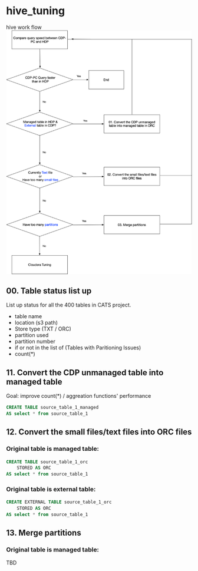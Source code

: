 # hive_tuning

hive work flow
![Hive work flow](workflow/DataETL.png)

## 00. Table status list up
List up status for all the 400 tables in CATS project.

* table name
* location (s3 path)
* Store type (TXT / ORC)
* partition used
* partition number
* if or not in the list of (Tables with Paritioning Issues)
* count(*)


## 11. Convert the CDP unmanaged table into managed table

Goal: improve count(*) / aggreation functions' performance

```sql
CREATE TABLE source_table_1_managed
AS select * from source_table_1 
```

## 12. Convert the small files/text files into ORC files

### Original table is managed table:

```sql
CREATE TABLE source_table_1_orc
    STORED AS ORC
AS select * from source_table_1 
```

### Original table is external table:

```sql
CREATE EXTERNAL TABLE source_table_1_orc
    STORED AS ORC
AS select * from source_table_1 
```

## 13. Merge partitions

### Original table is managed table:

TBD
